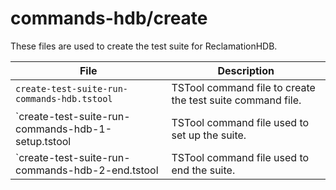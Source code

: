 # commands-hdb/create

These files are used to create the test suite for ReclamationHDB.

| **File** | **Description** | 
| -- | -- |
`create-test-suite-run-commands-hdb.tstool` | TSTool command file to create the test suite command file. |
`create-test-suite-run-commands-hdb-1-setup.tstool | TSTool command file used to set up the suite. |
`create-test-suite-run-commands-hdb-2-end.tstool | TSTool command file used to end the suite. |
